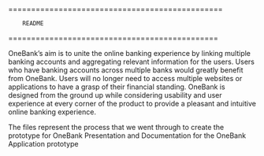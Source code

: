 ===============================================

		README	

==============================================


OneBank’s aim is to unite the online banking experience by linking multiple banking accounts and
aggregating relevant information for the users. Users who have banking accounts across multiple banks
would greatly benefit from OneBank. Users will no longer need to access multiple websites or applications
to have a grasp of their financial standing. OneBank is designed from the ground up while considering 
usability and user experience at every corner of the product to provide a pleasant and intuitive online 
banking experience.


The files represent the process that we went through to create the prototype
for OneBank
Presentation and Documentation for the OneBank Application prototype

